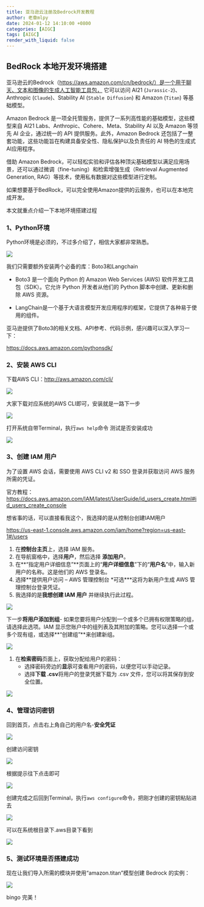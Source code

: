 ```yaml
---
title: 亚马逊云注册及Bedrock开发教程
author: 老章mlpy
date: 2024-01-12 14:10:00 +0800
categories: [AIGC]
tags: [AIGC]
render_with_liquid: false
---
```



## BedRock 本地开发环境搭建



亚马逊云的Bedrock（https://aws.amazon.com/cn/bedrock/）是一个用于聊天、文本和图像的生成人工智能工具包， 它可以访问 AI21 (`Jurassic-2`)、Anthropic (`Claude`)、Stability AI (`Stable Diffusion`) 和 Amazon (`Titan`) 等基础模型。

Amazon Bedrock 是一项全托管服务，提供了一系列高性能的基础模型，这些模型来自 AI21 Labs、Anthropic、Cohere、Meta、Stability AI 以及 Amazon 等领先 AI 企业，通过统一的 API 提供服务。此外，Amazon Bedrock 还包括了一整套功能，这些功能旨在构建具备安全性、隐私保护以及负责任的 AI 特色的生成式 AI应用程序。

借助 Amazon Bedrock，可以轻松实验和评估各种顶尖基础模型以满足应用场景，还可以通过微调（fine-tuning）和检索增强生成（Retrieval Augmented Generation, RAG）等技术，使用私有数据对这些模型进行定制。

如果想要基于BedRock，可以完全使用Amazon提供的云服务，也可以在本地完成开发。

本文就重点介绍一下本地环境搭建过程

### 1、Python环境

Python环境是必须的，不过多介绍了，相信大家都非常熟悉。

![](https://my-wechat.oss-cn-beijing.aliyuncs.com/images.png)

我们只需要额外安装两个必备的库：Boto3和Langchain

- Boto3 是一个面向 Python 的 Amazon Web Services (AWS) 软件开发工具包（SDK）。它允许 Python 开发者从他们的 Python 脚本中创建、更新和删除 AWS 资源。

- LangChain是一个基于大语言模型开发应用程序的框架，它提供了各种易于使用的组件。

亚马逊提供了Boto3的相关文档、API参考、代码示例，感兴趣可以深入学习一下：

https://docs.aws.amazon.com/pythonsdk/

### 2、安装 AWS CLI

下载AWS CLI：http://aws.amazon.com/cli/

![](https://my-wechat.oss-cn-beijing.aliyuncs.com/image-20240108225009175.png)

大家下载对应系统的AWS CLI即可，安装就是一路下一步

![](https://my-wechat.oss-cn-beijing.aliyuncs.com/image-20231227155729038.png)

打开系统自带Terminal，执行`aws help`命令 测试是否安装成功

![](https://my-wechat.oss-cn-beijing.aliyuncs.com/image-20231227160826841.png)



### 3、创建 IAM 用户

为了设置 AWS 会话，需要使用 AWS CLI v2 和 SSO 登录并获取访问 AWS 服务所需的凭证。

官方教程：https://docs.aws.amazon.com/IAM/latest/UserGuide/id_users_create.html#id_users_create_console

想省事的话，可以直接看我这个，我选择的是从控制台创建IAM用户

https://us-east-1.console.aws.amazon.com/iam/home?region=us-east-1#/users

1. 在**控制台主页**上，选择 IAM 服务。
2. 在导航窗格中，选择**用户**，然后选择 **添加用户**。
3. 在**“指定用户详细信息”**页面上的“**用户详细信息**”下的“**用户名**”中，输入新用户的名称。这是他们的 AWS 登录名。
4. 选择**提供用户访问 – AWS 管理控制台 \*可选\***这将为新用户生成 AWS 管理控制台登录凭证。
5. 我选择的是**我想创建 IAM 用户** 并继续执行此过程。

![](https://my-wechat.oss-cn-beijing.aliyuncs.com/image-20231227161505871.png)

下一步**将用户添加到组**- 如果您要将用户分配到一个或多个已拥有权限策略的组，请选择此选项。IAM 显示您账户中的组列表及其附加的策略。您可以选择一个或多个现有组，或选择**“创建组”**来创建新组。

![](https://my-wechat.oss-cn-beijing.aliyuncs.com/image-20231227161528500.png)

1. 在**检索密码**页面上，获取分配给用户的密码：
   - 选择密码旁边的**显示**可查看用户的密码，以便您可以手动记录。
   - 选择**下载 .csv**将用户的登录凭据下载为 .csv 文件，您可以将其保存到安全位置。

![](https://my-wechat.oss-cn-beijing.aliyuncs.com/image-20231227161600755.png)

### 4、管理访问密钥

回到首页，点击右上角自己的用户名-**安全凭证**

![](https://my-wechat.oss-cn-beijing.aliyuncs.com/image-20231227162017144.png)

创建访问密钥

![](https://my-wechat.oss-cn-beijing.aliyuncs.com/image-20231227162054996.png)

根据提示往下点击即可

![](https://my-wechat.oss-cn-beijing.aliyuncs.com/image-20231227162131188.png)

创建完成之后回到Terminal，执行`aws configure`命令，把刚才创建的密钥粘贴进去

![](https://my-wechat.oss-cn-beijing.aliyuncs.com/image-20231227162802083.png)

可以在系统根目录下.aws目录下看到

![](https://my-wechat.oss-cn-beijing.aliyuncs.com/image-20231227162648448.png)

### 5、测试环境是否搭建成功

现在让我们导入所需的模块并使用“amazon.titan”模型创建 Bedrock 的实例：

![](https://my-wechat.oss-cn-beijing.aliyuncs.com/image-20231227170658008.png)

bingo 完美！
